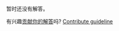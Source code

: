 
暂时还没有解答。

有兴趣[贡献你的解答](https://github.com/BFEdev/BFE.dev-solutions/blob/main/question/how-do-you-create-retina-hairline-1px-line-in-css_zh.md)吗? [Contribute guideline](https://github.com/BFEdev/BFE.dev-solutions#how-to-contribute)
